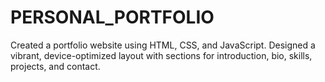 # PERSONAL_PORTFOLIO

Created a portfolio website using HTML, CSS, and JavaScript.
Designed a vibrant, device-optimized layout with sections for introduction, bio, skills, projects, and contact.
